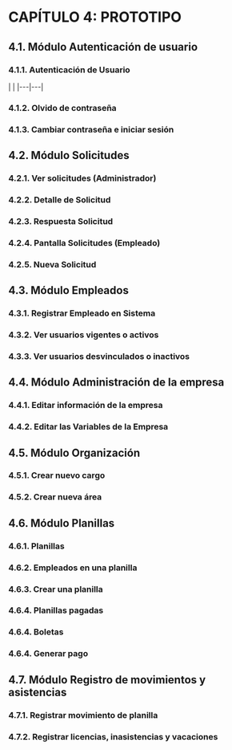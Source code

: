# CAPÍTULO 4: PROTOTIPO
## 4.1. Módulo Autenticación de usuario
### 4.1.1. Autenticación de Usuario
| |
|---|---|


### 4.1.2. Olvido de contraseña
### 4.1.3. Cambiar contraseña e iniciar sesión


## 4.2. Módulo Solicitudes
### 4.2.1. Ver solicitudes (Administrador)
### 4.2.2. Detalle de Solicitud
### 4.2.3. Respuesta Solicitud
### 4.2.4. Pantalla Solicitudes (Empleado)
### 4.2.5. Nueva Solicitud

## 4.3. Módulo Empleados
### 4.3.1. Registrar Empleado en Sistema
### 4.3.2. Ver usuarios vigentes o activos
### 4.3.3. Ver usuarios desvinculados o inactivos


## 4.4. Módulo Administración de la empresa
### 4.4.1. Editar información de la empresa
### 4.4.2. Editar las Variables de la Empresa


## 4.5. Módulo Organización
### 4.5.1. Crear nuevo cargo
### 4.5.2. Crear nueva área


## 4.6. Módulo Planillas
### 4.6.1. Planillas
### 4.6.2. Empleados en una planilla
### 4.6.3. Crear una planilla
### 4.6.4. Planillas pagadas
### 4.6.4. Boletas
### 4.6.4. Generar pago

## 4.7. Módulo Registro de movimientos y asistencias
### 4.7.1. Registrar movimiento de planilla
### 4.7.2. Registrar licencias, inasistencias y vacaciones


